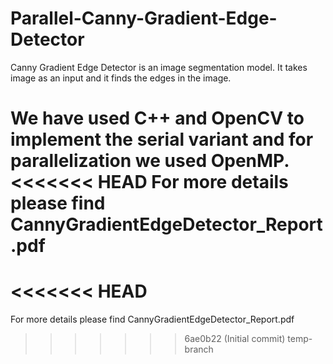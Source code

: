 # Parallel-Canny-Gradient-Edge-Detector

Canny Gradient Edge Detector is an image segmentation model. It takes image as an input and it finds the edges in the image.

We have used C++ and OpenCV to implement the serial variant and for parallelization we used OpenMP.
<<<<<<< HEAD
For more details please find CannyGradientEdgeDetector_Report.pdf 
=======
<<<<<<< HEAD
=======
For more details please find CannyGradientEdgeDetector_Report.pdf 
>>>>>>> 6ae0b22 (Initial commit)
>>>>>>> temp-branch
